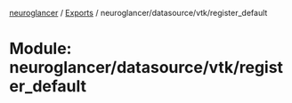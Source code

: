 [neuroglancer](../README.md) / [Exports](../modules.md) / neuroglancer/datasource/vtk/register\_default

# Module: neuroglancer/datasource/vtk/register\_default
